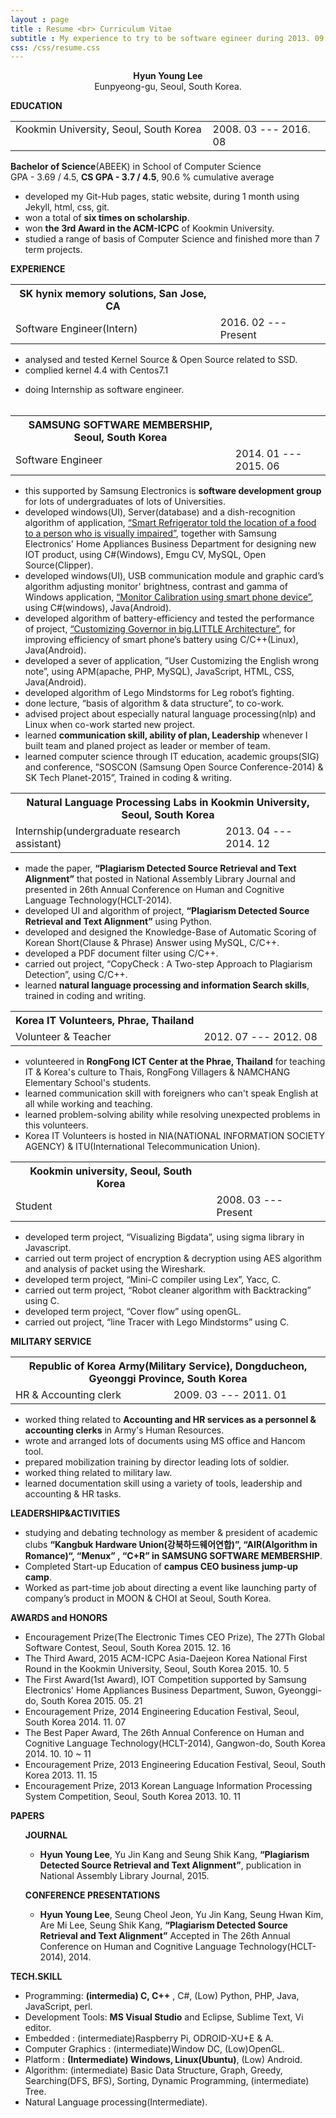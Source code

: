 ```yaml
---
layout : page
title : Resume <br> Curriculum Vitae
subtitle : My experience to try to be software egineer during 2013. 09 ~ 2015.12. <br> Now working for Software development at Silicon-Valley in 2016
css: /css/resume.css
---
```

<p style="text-align:center;">
<b>Hyun Young Lee</b><br>
Eunpyeong-gu, Seoul, South Korea.
</p>

<p title = "EDUCATION___________________________________________">
<b class = "size-up">EDUCATION</b>
<table>
  <tr>
     <td>
       Kookmin University, Seoul, South Korea &nbsp;&nbsp;&nbsp;
     </td>
     <td class="right-align">
       2008. 03 --- 2016. 08
     </td>
  </tr>
</table>
<strong>Bachelor of Science</strong>(ABEEK) in School of Computer Science<br>
GPA - 3.69 / 4.5, <b>CS GPA - 3.7 / 4.5</b>, 90.6 % cumulative average<br>
<ul>
  <li>developed my Git-Hub pages, static website, during 1 month using Jekyll, html, css, git.</li> 
  <li>won a total of <b>six times on scholarship</b>.</li>  
  <li>won <b>the 3rd Award in the ACM-ICPC</b> of Kookmin University.</li>
  <li>studied a range of basis of Computer Science and finished more than 7 term projects.</li>
</ul>
</p>

<p title = "EXPERIENCE___________________________________________">
<b class = "size-up">EXPERIENCE</b>
<table>
 <tr>
    <th>
      SK hynix memory solutions, San Jose, CA
    </th>
  </tr>
  <tr>
    <td>
      Software Engineer(Intern)
    </td>
    <td  class="right-align">
      2016. 02 --- Present 
    </td>
  </tr>
</table>
<ul>
  <li>analysed and tested Kernel Source & Open Source related to SSD.</li>
  <li>complied kernel 4.4 with Centos7.1</li>
</ul>

- doing Internship as software engineer.<br><br>
<table>
 <tr>
    <th>
      SAMSUNG SOFTWARE MEMBERSHIP, Seoul, South Korea
    </th>
  </tr>
  <tr>
    <td>
      Software Engineer
    </td>
    <td  class="right-align">
      2014. 01 --- 2015. 06 
    </td>
  </tr>
</table>
<ul>
  <li>this supported by Samsung Electronics is <b>software development group</b> for lots of undergraduates of lots of Universities.</li>
  <li>developed windows(UI), Server(database) and a dish-recognition algorithm of application, <a href="https://www.youtube.com/watch?v=Cgth5cEyfYA">“Smart Refrigerator told the location of a food to a person who is visually impaired”</a>, together with Samsung Electronics' Home Appliances Business Department for designing new IOT product, using C#(Windows), Emgu CV, MySQL, Open Source(Clipper).</li>
  <li>developed windows(UI), USB communication module and graphic card’s algorithm adjusting monitor' brightness, contrast and gamma of Windows application, <a href = "https://www.youtube.com/watch?v=VV-9Z3wccQs">“Monitor Calibration using smart phone device”</a>, using C#(windows), Java(Android).</li>
  <li>developed algorithm of battery-efficiency and tested the performance of project, <a href = "https://www.youtube.com/watch?v=K1lXRJxumwQ">“Customizing Governor in big.LITTLE Architecture”</a>, for improving efficiency of smart phone’s battery using C/C++(Linux), Java(Android).</li>
  <li>developed a sever of application, ”User Customizing the English wrong note”, using APM(apache, PHP, MySQL), JavaScript, HTML, CSS, Java(Android).</li>
  <li>developed algorithm of Lego Mindstorms for Leg robot’s fighting.</li>
  <li>done lecture, “basis of algorithm & data structure”, to co-work.</li>
  <li>advised project about especially natural language processing(nlp) and Linux when co-work started new project.</li>
  <li>learned <b>communication skill, ability of plan, Leadership</b> whenever I built team and planed project as leader or member of team.</li>
  <li>learned computer science through IT education, academic groups(SIG) and conference, ”SOSCON (Samsung Open Source Conference-2014) & SK Tech Planet-2015”, Trained in coding & writing.</li>
</ul>


<table>
  <tr>
    <th colspan ="2">
      Natural Language Processing Labs in Kookmin University, Seoul, South Korea
    </th>
  </tr>
  <tr>
    <td>
      Internship(undergraduate research assistant)
    </td>
    <td  class="right-align">
      2013. 04 --- 2014. 12
    </td>
  </tr>
</table>
<ul>
  <li>made the paper, <b>“Plagiarism Detected Source Retrieval and Text Alignment”</b> that posted in National Assembly Library Journal and presented in 26th Annual Conference on Human and Cognitive Language Technology(HCLT-2014).</li>
  <li>developed UI and algorithm of project, <b><!-- 추가영상이 있으면 링크하자--->“Plagiarism Detected Source Retrieval and Text Alignment”</b> using Python.</li>
  <li>developed and designed the Knowledge-Base of Automatic Scoring of Korean Short(Clause & Phrase) Answer using MySQL, C/C++.</li>
  <li>developed a PDF document filter using C/C++.</li>
  <li>carried out project, “CopyCheck : A Two-step  Approach  to Plagiarism Detection”, using C/C++.</li>
  <li>learned <b>natural language processing and information Search skills</b>, trained in coding and writing.</li>
</ul>

<table>
  <tr>
    <th>
      Korea IT Volunteers, Phrae, Thailand
    </th>
  </tr>
  <tr>
    <td>
      Volunteer & Teacher
    </td>
    <td  class="right-align">
      2012. 07 --- 2012. 08
    </td>
  </tr>
</table>
<ul>
  <li>volunteered in <b>RongFong ICT Center at the Phrae, Thailand</b> for teaching IT & Korea's culture to Thais, RongFong Villagers & NAMCHANG Elementary School's students.</li>
  <li>learned communication skill with foreigners who can't speak English at all while working and teaching. </li>
  <li>learned problem-solving ability while resolving unexpected problems in this volunteers.</li>
  <li>Korea IT Volunteers is hosted in NIA(NATIONAL INFORMATION SOCIETY AGENCY) & ITU(International Telecommunication Union).</li>
</ul>

<table>
  <tr>
    <th>
      Kookmin university, Seoul, South Korea
    </th>
  </tr>
  <tr>
    <td>
      Student
    </td>
    <td  class="right-align">
      2008. 03 --- Present
    </td>
  </tr>
</table>
<ul>
  <li>developed term project, “Visualizing Bigdata”, using sigma library in Javascript.</li>
  <li>carried out term project of encryption & decryption using AES algorithm and analysis of packet using the Wireshark.</li>
  <li>developed term project, “Mini-C compiler using Lex”, Yacc, C.</li>
  <li>carried out term project, “Robot cleaner algorithm with Backtracking” using C.</li>
  <li>developed term project, “Cover flow” using openGL.</li>
  <li>carried out project, “line Tracer with Lego Mindstorms” using C.</li>
</ul>
</p>

<p title = "MILITARY SERVICE _________________________________">
<b class = "size-up">MILITARY SERVICE</b>
<table>
  <tr>
    <th colspan ="2">
      Republic of Korea Army(Military Service), Dongducheon, Gyeonggi Province, South Korea
    </th>
  </tr>
  <tr>
    <td>
      HR & Accounting clerk
    </td>
    <td  class="right-align">
      2009. 03 --- 2011. 01
    </td>
  </tr>
</table>
<ul>
  <li>worked thing related to <b>Accounting and HR services as a personnel & accounting clerks</b> in Army's Human Resources.</li>
  <li>wrote and arranged lots of documents using MS office and Hancom tool.</li>
  <li>prepared mobilization training by director leading lots of soldier.</li>
  <li>worked thing related to military law.</li>
  <li>learned documentation skill using a variety of tools, leadership and accounting & HR tasks.</li>
</ul>
</p>


<p title = "LEADERSHIP&ACTIVITIES_____________________________">
<b class = "size-up">LEADERSHIP&ACTIVITIES</b>
<ul>
  <li>studying and debating technology as member & president of academic clubs <b>“Kangbuk Hardware Union(강북하드웨어연합)”,  “AIR(Algorithm in Romance)“, “Menux” , “C+R” in SAMSUNG SOFTWARE MEMBERSHIP</b>.</li>
  <li>Completed Start-up Education of <b>campus CEO business jump-up camp</b>.</li>
  <li>Worked as part-time job about directing a event like launching party of company’s product in MOON & CHOI at Seoul, South Korea.</li>
</ul>
</p>

<p title = "AWARDS and HONORS _________________________________">
<b class = "size-up">AWARDS and HONORS</b>
<ul>
  <li>Encouragement Prize(The Electronic Times CEO Prize), The 27Th Global Software Contest, Seoul, South Korea 2015. 12. 16</li>
  <li>The Third Award, 2015 ACM-ICPC Asia-Daejeon Korea National First Round in the Kookmin University, Seoul, South Korea 2015. 10. 5</li>
  <li>The First Award(1st Award), IOT Competition supported by Samsung Electronics' Home Appliances Business Department, Suwon, Gyeonggi-do, South Korea 2015. 05. 21</li>
  <li>Encouragement Prize, 2014 Engineering Education Festival, Seoul, South Korea 2014. 11. 07</li>
  <li>The Best Paper Award, The 26th Annual Conference on Human and Cognitive Language Technology(HCLT-2014), Gangwon-do, South Korea 2014. 10. 10 ~ 11</li>
  <li>Encouragement Prize, 2013 Engineering Education Festival, Seoul, South Korea 2013. 11. 15</li>
  <li>Encouragement Prize, 2013 Korean Language Information Processing System Competition, Seoul, South Korea 2013. 10. 11</li>
</ul>
</p>

<p title = "PAPERS________________________________________________">
<b class = "size-up">PAPERS</b>
<ul style="list-style-type:none">
  <li>
    <b>JOURNAL</b>
  </li>
  <ul>
    <li><b>Hyun Young Lee</b>, Yu Jin Kang and Seung Shik Kang, <b>“Plagiarism Detected Source Retrieval and Text Alignment”</b>, publication in National Assembly Library Journal, 2015.</li>
  </ul>
</ul>

<ul style="list-style-type:none">
  <li>
    <b>CONFERENCE PRESENTATIONS</b>
  </li>
  <ul>
    <li><b>Hyun Young Lee</b>, Seung Cheol Jeon, Yu Jin Kang, Seung Hwan Kim, Are Mi Lee, Seung Shik Kang, <b>“Plagiarism Detected Source Retrieval and Text Alignment”</b> Accepted in The 26th Annual Conference on Human and Cognitive Language Technology(HCLT-2014), 2014.
    </li>
  </ul>
</ul>

</p>

<p title ="TECH.SKILL___________________________________________">
<b class="size-up">TECH.SKILL</b>
<ul>
  <li>Programming: <b>(intermedia) C, C++</b> , C#, (Low) Python, PHP, Java, JavaScript, perl.</li>
  <li>Development Tools: <b>MS Visual Studio</b> and Eclipse, Sublime Text, Vi editor.</li>
  <li>Embedded : (intermediate)Raspberry Pi, ODROID-XU+E & A.</li>
  <li>Computer Graphics : (intermediate)Window DC, (Low)OpenGL.</li>
  <li>Platform : <b>(Intermediate) Windows, Linux(Ubuntu)</b>, (Low) Android.</li>
  <li>Algorithm: (intermediate) Basic Data Structure, Graph, Greedy, Searching(DFS, BFS), Sorting, Dynamic Programming, (intermediate) Tree.</li>
  <li>Natural Language processing(Intermediate).</li>
</ul>
</p>
